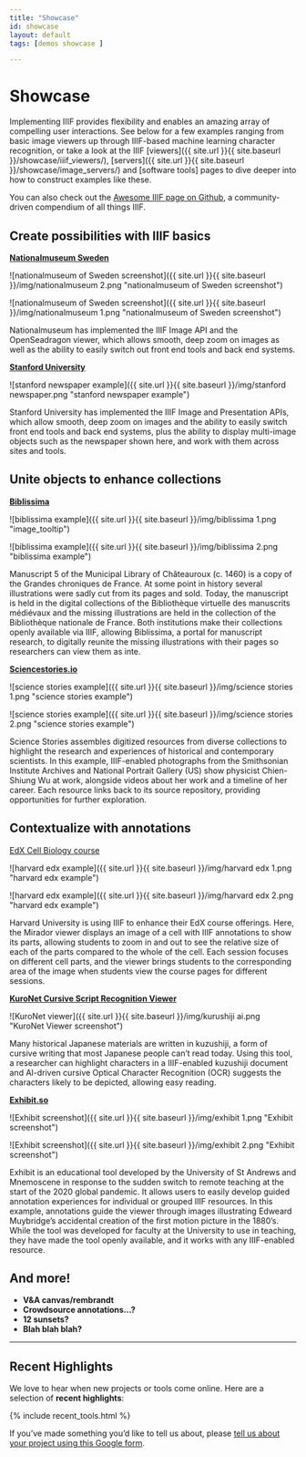 ```yaml
---
title: "Showcase"
id: showcase
layout: default
tags: [demos showcase ]

---
```


# Showcase 

Implementing IIIF provides flexibility and enables an amazing array of compelling user interactions. See below for a few examples ranging from basic image viewers up through IIIF-based machine learning character recognition, or take a look at the IIIF [viewers]({{ site.url }}{{ site.baseurl }}/showcase/iiif_viewers/), [servers]({{ site.url }}{{ site.baseurl }}/showcase/image_servers/) and [software tools] pages to dive deeper into how to construct examples like these.

You can also check out the [Awesome IIIF page on Github](https://github.com/IIIF/awesome-iiif), a community-driven compendium of all things IIIF.


## Create possibilities with IIIF basics

**[Nationalmuseum Sweden](http://collection.nationalmuseum.se/eMP/eMuseumPlus?service=direct/1/ResultDetailView/result.inline.lightbox.t1.collection_lightbox.$TspTitleImageLink.link&sp=13&sp=Sexhibition&sp=SfilterDefinition&sp=0&sp=2&sp=3&sp=SdetailView&sp=11&sp=Sdetail&sp=1&sp=T&sp=0&sp=Slightbox_3x4&sp=0&sp=T&sp=1#exhibitionReferences)**

![nationalmuseum of Sweden screenshot]({{ site.url }}{{ site.baseurl }}/img/nationalmuseum 2.png "nationalmuseum of Sweden screenshot")

![nationalmuseum of Sweden screenshot]({{ site.url }}{{ site.baseurl }}/img/nationalmuseum 1.png "nationalmuseum of Sweden screenshot")


Nationalmuseum has implemented the IIIF Image API and the OpenSeadragon viewer, which allows smooth, deep zoom on images as well as the ability to easily switch out front end tools and back end systems.

**[Stanford University](https://searchworks.stanford.edu/view/10384606)**


![stanford newspaper example]({{ site.url }}{{ site.baseurl }}/img/stanford newspaper.png "stanford newspaper example")


Stanford University has implemented the IIIF Image and Presentation APIs, which allow smooth, deep zoom on images and the ability to easily switch front end tools and back end systems, plus the ability to display multi-image objects such as the newspaper shown here, and work with them across sites and tools.


## Unite objects to enhance collections

**[Biblissima ](https://demos.biblissima.fr/chateauroux/osd-demo/)**


![biblissima example]({{ site.url }}{{ site.baseurl }}/img/biblissima 1.png "image_tooltip")
        
![biblissima example]({{ site.url }}{{ site.baseurl }}/img/biblissima 2.png "biblissima example")


Manuscript 5 of the Municipal Library of Châteauroux (c. 1460) is a copy of the Grandes chroniques de France. At some point in history several illustrations were sadly cut from its pages and sold. Today, the manuscript is held in the digital collections of the Bibliothèque virtuelle des manuscrits médiévaux and the missing illustrations are held in the collection of the Bibliothèque nationale de France. Both institutions make their collections openly available via IIIF, allowing Biblissima, a portal for manuscript research, to digitally reunite the missing illustrations with their pages so researchers can view them as inte.

**[Sciencestories.io](http://www.sciencestories.io/Q450317?moment=0)** 

![science stories example]({{ site.url }}{{ site.baseurl }}/img/science stories 1.png "science stories example")

![science stories example]({{ site.url }}{{ site.baseurl }}/img/science stories 2.png "science stories example")


Science Stories assembles digitized resources from diverse collections to highlight the research and experiences of historical and contemporary scientists. In this example, IIIF-enabled photographs from the Smithsonian Institute Archives and National Portrait Gallery (US) show physicist Chien-Shiung Wu at work, alongside videos about her work and a timeline of her career. Each resource links back to its source repository, providing opportunities for further exploration.


## Contextualize with annotations

[EdX Cell Biology course](https://courses.edx.org/courses/course-v1:HarvardX+MCB64.1x+2T2016/d16e07a5cec442eeb7cd9dfcb695dce0/)

![harvard edx example]({{ site.url }}{{ site.baseurl }}/img/harvard edx 1.png "harvard edx example")

![harvard edx example]({{ site.url }}{{ site.baseurl }}/img/harvard edx 2.png "harvard edx example")


Harvard University is using IIIF to enhance their EdX course offerings. Here, the Mirador viewer displays an image of a cell with IIIF annotations to show its parts, allowing students to zoom in and out to see the relative size of each of the parts compared to the whole of the cell. Each session focuses on different cell parts, and the viewer brings students to the corresponding area of the image when students view the course pages for different sessions.

**[KuroNet Cursive Script Recognition Viewer](http://codh.rois.ac.jp/char-shape/app/icv-kuzushiji/?manifest=http://codh.rois.ac.jp/char-shape/book/100249371/manifest.json&pos=41&lang=en)**


![KuroNet viewer]({{ site.url }}{{ site.baseurl }}/img/kurushiji ai.png "KuroNet Viewer screenshot")


Many historical Japanese materials are written in kuzushiji, a form of cursive writing that most Japanese people can’t read today. Using this tool, a researcher can highlight characters in a IIIF-enabled kuzushiji document and AI-driven cursive Optical Character Recognition (OCR) suggests the characters likely to be depicted, allowing easy reading.

**[Exhibit.so ](https://exhibit.so/)**


![Exhibit screenshot]({{ site.url }}{{ site.baseurl }}/img/exhibit 1.png "Exhibit screenshot")

![Exhibit screenshot]({{ site.url }}{{ site.baseurl }}/img/exhibit 2.png "Exhibit screenshot")


Exhibit is an educational tool developed by the University of St Andrews and Mnemoscene in response to the sudden switch to remote teaching at the start of the 2020 global pandemic. It allows users to easily develop guided annotation experiences for individual or grouped IIIF resources. In this example, annotations guide the viewer through images illustrating Edweard Muybridge’s accidental creation of the first motion picture in the 1880’s. While the tool was developed for faculty at the University to use in teaching, they have made the tool openly available, and it works with any IIIF-enabled resource. 


## And more!



*   **V&A canvas/rembrandt**
*   **Crowdsource annotations…?**
*   **12 sunsets?**
*   **Blah blah blah?**


---




## Recent Highlights

We love to hear when new projects or tools come online. Here are a selection of **recent highlights**:

{% include recent_tools.html %}

If you’ve made something you’d like to tell us about, please [tell us about your project using this Google form](https://goo.gl/forms/cVMR0UgfxDYZsoCN2).
